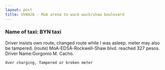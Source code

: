 ```yaml
---
layout: post
title: UVW426 - MoA arena to wack wack/shaw boulevard 
---
```


### Name of taxi: BYN taxi

Driver insists own route, changed route while I was asleep. meter may also be tampered. (route) MoA-EDSA-Rockwell-Shaw blvd. reached 327 pesos. Driver Name:Gorgonio M. Cacho.

```Over charging, Tampered or broken meter```
